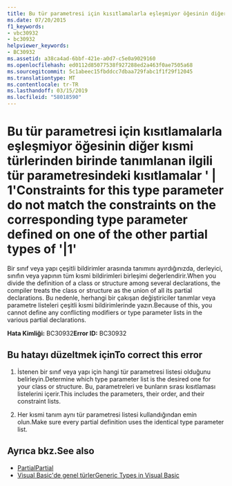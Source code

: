 ```yaml
---
title: Bu tür parametresi için kısıtlamalarla eşleşmiyor öğesinin diğer kısmi türlerinden birinde tanımlanan ilgili tür parametresindeki kısıtlamalar ' | 1'
ms.date: 07/20/2015
f1_keywords:
- vbc30932
- bc30932
helpviewer_keywords:
- BC30932
ms.assetid: a38ca4ad-6bbf-421e-a0d7-c5e0a9029160
ms.openlocfilehash: ed0112d85077538f927288ed2a463f0ae7505a68
ms.sourcegitcommit: 5c1abeec15fbddcc7dbaa729fabc1f1f29f12045
ms.translationtype: MT
ms.contentlocale: tr-TR
ms.lasthandoff: 03/15/2019
ms.locfileid: "58018590"
---
```

# <a name="constraints-for-this-type-parameter-do-not-match-the-constraints-on-the-corresponding-type-parameter-defined-on-one-of-the-other-partial-types-of-1"></a><span data-ttu-id="6d1d3-102">Bu tür parametresi için kısıtlamalarla eşleşmiyor öğesinin diğer kısmi türlerinden birinde tanımlanan ilgili tür parametresindeki kısıtlamalar ' | 1'</span><span class="sxs-lookup"><span data-stu-id="6d1d3-102">Constraints for this type parameter do not match the constraints on the corresponding type parameter defined on one of the other partial types of '|1'</span></span>
<span data-ttu-id="6d1d3-103">Bir sınıf veya yapı çeşitli bildirimler arasında tanımını ayırdığınızda, derleyici, sınıfın veya yapının tüm kısmi bildirimleri birleşimi değerlendirir.</span><span class="sxs-lookup"><span data-stu-id="6d1d3-103">When you divide the definition of a class or structure among several declarations, the compiler treats the class or structure as the union of all its partial declarations.</span></span> <span data-ttu-id="6d1d3-104">Bu nedenle, herhangi bir çakışan değiştiriciler tanımlar veya parametre listeleri çeşitli kısmi bildirimlerinde yazın.</span><span class="sxs-lookup"><span data-stu-id="6d1d3-104">Because of this, you cannot define any conflicting modifiers or type parameter lists in the various partial declarations.</span></span>  
  
 <span data-ttu-id="6d1d3-105">**Hata Kimliği:** BC30932</span><span class="sxs-lookup"><span data-stu-id="6d1d3-105">**Error ID:** BC30932</span></span>  
  
## <a name="to-correct-this-error"></a><span data-ttu-id="6d1d3-106">Bu hatayı düzeltmek için</span><span class="sxs-lookup"><span data-stu-id="6d1d3-106">To correct this error</span></span>  
  
1.  <span data-ttu-id="6d1d3-107">İstenen bir sınıf veya yapı için hangi tür parametresi listesi olduğunu belirleyin.</span><span class="sxs-lookup"><span data-stu-id="6d1d3-107">Determine which type parameter list is the desired one for your class or structure.</span></span> <span data-ttu-id="6d1d3-108">Bu, parametreleri ve bunların sırası kısıtlaması listelerini içerir.</span><span class="sxs-lookup"><span data-stu-id="6d1d3-108">This includes the parameters, their order, and their constraint lists.</span></span>  
  
2.  <span data-ttu-id="6d1d3-109">Her kısmi tanım aynı tür parametresi listesi kullandığından emin olun.</span><span class="sxs-lookup"><span data-stu-id="6d1d3-109">Make sure every partial definition uses the identical type parameter list.</span></span>  
  
## <a name="see-also"></a><span data-ttu-id="6d1d3-110">Ayrıca bkz.</span><span class="sxs-lookup"><span data-stu-id="6d1d3-110">See also</span></span>

- [<span data-ttu-id="6d1d3-111">Partial</span><span class="sxs-lookup"><span data-stu-id="6d1d3-111">Partial</span></span>](../../visual-basic/language-reference/modifiers/partial.md)
- [<span data-ttu-id="6d1d3-112">Visual Basic'de genel türler</span><span class="sxs-lookup"><span data-stu-id="6d1d3-112">Generic Types in Visual Basic</span></span>](../../visual-basic/programming-guide/language-features/data-types/generic-types.md)
